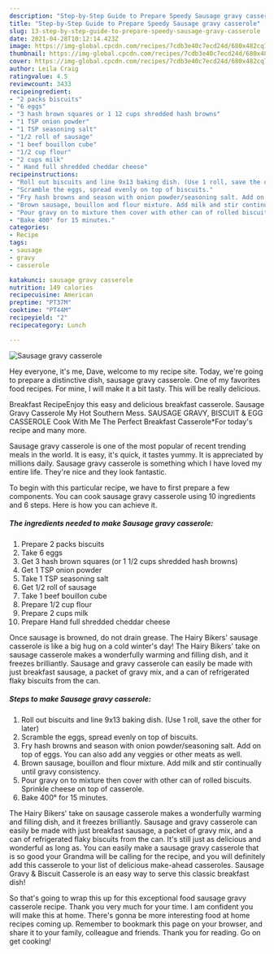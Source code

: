 ```yaml
---
description: "Step-by-Step Guide to Prepare Speedy Sausage gravy casserole"
title: "Step-by-Step Guide to Prepare Speedy Sausage gravy casserole"
slug: 13-step-by-step-guide-to-prepare-speedy-sausage-gravy-casserole
date: 2021-04-28T10:12:14.423Z
image: https://img-global.cpcdn.com/recipes/7cdb3e40c7ecd24d/680x482cq70/sausage-gravy-casserole-recipe-main-photo.jpg
thumbnail: https://img-global.cpcdn.com/recipes/7cdb3e40c7ecd24d/680x482cq70/sausage-gravy-casserole-recipe-main-photo.jpg
cover: https://img-global.cpcdn.com/recipes/7cdb3e40c7ecd24d/680x482cq70/sausage-gravy-casserole-recipe-main-photo.jpg
author: Leila Craig
ratingvalue: 4.5
reviewcount: 3433
recipeingredient:
- "2 packs biscuits"
- "6 eggs"
- "3 hash brown squares or 1 12 cups shredded hash browns"
- "1 TSP onion powder"
- "1 TSP seasoning salt"
- "1/2 roll of sausage"
- "1 beef bouillon cube"
- "1/2 cup flour"
- "2 cups milk"
- " Hand full shredded cheddar cheese"
recipeinstructions:
- "Roll out biscuits and line 9x13 baking dish. (Use 1 roll, save the other for later)"
- "Scramble the eggs, spread evenly on top of biscuits."
- "Fry hash browns and season with onion powder/seasoning salt. Add on top of eggs. You can also add any veggies or other meats as well."
- "Brown sausage, bouillon and flour mixture. Add milk and stir continually until gravy consistency."
- "Pour gravy on to mixture then cover with other can of rolled biscuits. Sprinkle cheese on top of casserole."
- "Bake 400° for 15 minutes."
categories:
- Recipe
tags:
- sausage
- gravy
- casserole

katakunci: sausage gravy casserole 
nutrition: 149 calories
recipecuisine: American
preptime: "PT37M"
cooktime: "PT44M"
recipeyield: "2"
recipecategory: Lunch

---
```



![Sausage gravy casserole](https://img-global.cpcdn.com/recipes/7cdb3e40c7ecd24d/680x482cq70/sausage-gravy-casserole-recipe-main-photo.jpg)

Hey everyone, it's me, Dave, welcome to my recipe site. Today, we're going to prepare a distinctive dish, sausage gravy casserole. One of my favorites food recipes. For mine, I will make it a bit tasty. This will be really delicious.

Breakfast RecipeEnjoy this easy and delicious breakfast casserole. Sausage Gravy Casserole My Hot Southern Mess. SAUSAGE GRAVY, BISCUIT &amp; EGG CASSEROLE Cook With Me The Perfect Breakfast Casserole*For today&#39;s recipe and many more.

Sausage gravy casserole is one of the most popular of recent trending meals in the world. It is easy, it's quick, it tastes yummy. It is appreciated by millions daily. Sausage gravy casserole is something which I have loved my entire life. They're nice and they look fantastic.


To begin with this particular recipe, we have to first prepare a few components. You can cook sausage gravy casserole using 10 ingredients and 6 steps. Here is how you can achieve it.

<!--inarticleads1-->

##### The ingredients needed to make Sausage gravy casserole:

1. Prepare 2 packs biscuits
1. Take 6 eggs
1. Get 3 hash brown squares (or 1 1/2 cups shredded hash browns)
1. Get 1 TSP onion powder
1. Take 1 TSP seasoning salt
1. Get 1/2 roll of sausage
1. Take 1 beef bouillon cube
1. Prepare 1/2 cup flour
1. Prepare 2 cups milk
1. Prepare  Hand full shredded cheddar cheese


Once sausage is browned, do not drain grease. The Hairy Bikers&#39; sausage casserole is like a big hug on a cold winter&#39;s day! The Hairy Bikers&#39; take on sausage casserole makes a wonderfully warming and filling dish, and it freezes brilliantly. Sausage and gravy casserole can easily be made with just breakfast sausage, a packet of gravy mix, and a can of refrigerated flaky biscuits from the can. 

<!--inarticleads2-->

##### Steps to make Sausage gravy casserole:

1. Roll out biscuits and line 9x13 baking dish. (Use 1 roll, save the other for later)
1. Scramble the eggs, spread evenly on top of biscuits.
1. Fry hash browns and season with onion powder/seasoning salt. Add on top of eggs. You can also add any veggies or other meats as well.
1. Brown sausage, bouillon and flour mixture. Add milk and stir continually until gravy consistency.
1. Pour gravy on to mixture then cover with other can of rolled biscuits. Sprinkle cheese on top of casserole.
1. Bake 400° for 15 minutes.


The Hairy Bikers&#39; take on sausage casserole makes a wonderfully warming and filling dish, and it freezes brilliantly. Sausage and gravy casserole can easily be made with just breakfast sausage, a packet of gravy mix, and a can of refrigerated flaky biscuits from the can. It&#39;s still just as delicious and wonderful as long as. You can easily make a sausage gravy casserole that is so good your Grandma will be calling for the recipe, and you will definitely add this casserole to your list of delicious make-ahead casseroles. Sausage Gravy &amp; Biscuit Casserole is an easy way to serve this classic breakfast dish! 

So that's going to wrap this up for this exceptional food sausage gravy casserole recipe. Thank you very much for your time. I am confident you will make this at home. There's gonna be more interesting food at home recipes coming up. Remember to bookmark this page on your browser, and share it to your family, colleague and friends. Thank you for reading. Go on get cooking!
